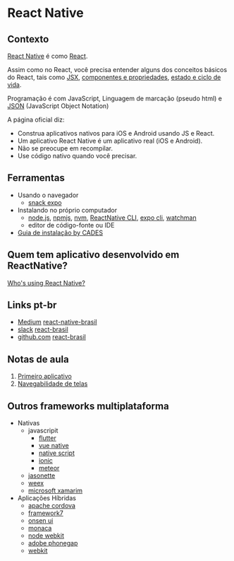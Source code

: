# React Native

## Contexto

[React Native](http://facebook.github.io/react-native/) é como [React](https://reactjs.org).

Assim como no React, você precisa entender alguns dos conceitos básicos do React, tais como [JSX](https://reactjs.org/docs/introducing-jsx.html), [componentes e propriedades](https://reactjs.org/docs/components-and-props.html), [estado e ciclo de vida](https://reactjs.org/docs/state-and-lifecycle.html).

Programação é com JavaScript, Linguagem de marcação (pseudo html) e [JSON](https://www.w3schools.com/js/js_json_intro.asp) (JavaScript Object Notation)

A página oficial diz:

-  Construa aplicativos nativos para iOS e Android usando JS e React.
-  Um aplicativo React Native é um aplicativo real (iOS e Android).
-  Não se preocupe em recompilar.
-  Use código nativo quando você precisar.

## Ferramentas

-  Usando o navegador
   -  [snack expo](https://snack.expo.io/)
-  Instalando no próprio computador
   -  [node.js](https://nodejs.org), [npmjs](https://www.npmjs.com), [nvm](https://github.com/creationix/nvm), [ReactNative CLI](https://facebook.github.io/react-native/), [expo cli](https://expo.io/tools#cli), [watchman](https://facebook.github.io/watchman/)
   -  editor de código-fonte ou IDE
-  [Guia de instalação by CADES](https://github.com/cades-ifrn/minicurso-react-native-wtads/blob/master/install.md)

## Quem tem aplicativo desenvolvido em ReactNative?

[Who's using React Native?](http://facebook.github.io/react-native/showcase.html)

## Links pt-br

-  [Medium](https://medium.com/) [react-native-brasil](https://medium.com/reactbrasil/react-native/home)
-  [slack](https://slack.com/intl/pt-br/) [react-brasil](https://react-brasil.github.io/react-brasil-slack/)
-  [github.com](https://github.com/) [react-brasil](https://github.com/react-brasil)

## Notas de aula

1. [Primeiro aplicativo](./01-intro)
2. [Navegabilidade de telas](./02-navigation)

## Outros frameworks multiplataforma

-  Nativas
   -  javascripit
      -  [flutter](https://flutter.dev)
      -  [vue native](https://vue-native.io)
      -  [native script](https://www.nativescript.org)
      -  [ionic](https://ionicframework.com)
      -  [meteor](https://www.meteor.com)
   -  [jasonette](http://jasonette.com)
   -  [weex](https://weex.apache.org)
   -  [microsoft xamarim](https://visualstudio.microsoft.com/pt-br/xamarin/)
-  Aplicações Híbridas
   -  [apache cordova](https://cordova.apache.org)
   -  [framework7](https://framework7.io)
   -  [onsen ui](https://onsen.io)
   -  [monaca](https://monaca.io)
   -  [node webkit](https://nwjs.io)
   -  [adobe phonegap](https://phonegap.com)
   -  [webkit](https://webkit.org)
